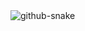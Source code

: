 <picture>
  <source media="(prefers-color-scheme: dark)" srcset="https://raw.githubusercontent.com/JoaoRoccella/JoaoRoccella/output/github-snake-dark.svg">
  <source media="(prefers-color-scheme: light)" srcset="https://raw.githubusercontent.com/JoaoRoccella/JoaoRoccella/output/github-snake.svg">
  <img alt="github-snake" src="https://raw.githubusercontent.com/JoaoRoccella/JoaoRoccella/output/github-snake.svg">
</picture>

